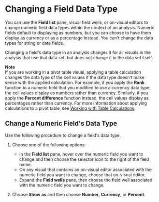 # Changing a Field Data Type<a name="changing-an-analysis-field-data-type"></a>

You can use the **Field list** pane, visual field wells, or on\-visual editors to change numeric field data types within the context of an analysis\. Numeric fields default to displaying as numbers, but you can choose to have them display as currency or as a percentage instead\. You can't change the data types for string or date fields\.

Changing a field's data type in an analysis changes it for all visuals in the analysis that use that data set, but does not change it in the data set itself\.

**Note**  
If you are working in a pivot table visual, applying a table calculation changes the data type of the cell values if the data type doesn't make sense with the applied calculation\. For example, if you apply the **Rank** function to a numeric field that you modified to use a currency data type, the cell values display as numbers rather than currency\. Similarly, if you apply the **Percent difference** function instead, the cell values display as percentages rather than currency\. For more information about applying calculations to a pivot table, see [Working with Table Calculations](working-with-calculations.md)\.

## Change a Numeric Field's Data Type<a name="change-an-analysis-field-data-type-data-set"></a>

Use the following procedure to change a field's data type\.

1. Choose one of the following options:
   + In the **Field list** pane, hover over the numeric field you want to change and then choose the selector icon to the right of the field name\.
   + On any visual that contains an on\-visual editor associated with the numeric field you want to change, choose that on\-visual editor\.
   + Expand the **Field wells** pane, then choose the field well associated with the numeric field you want to change\.

1. Choose **Show as** and then choose **Number**, **Currency**, or **Percent**\.